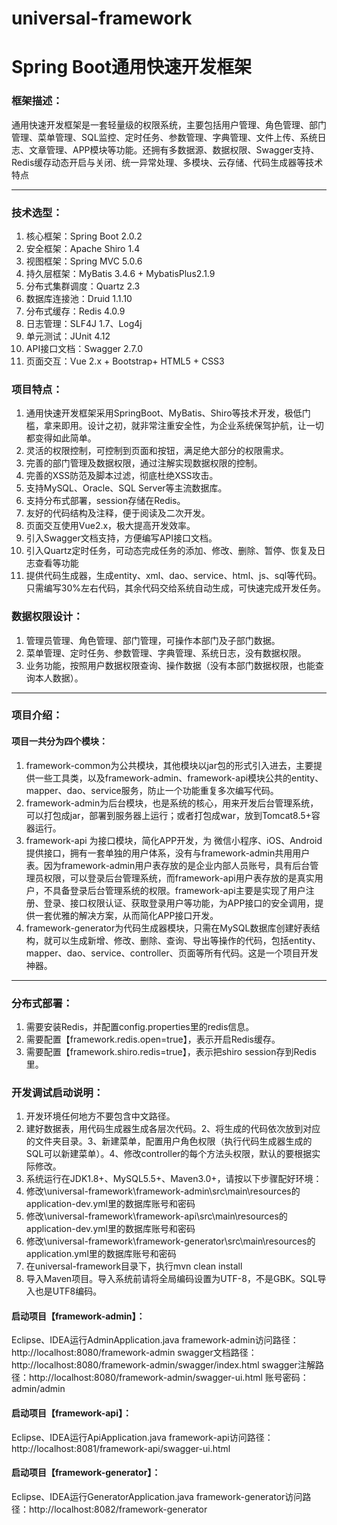 # universal-framework
# Spring Boot通用快速开发框架

###   框架描述：
   通用快速开发框架是一套轻量级的权限系统，主要包括用户管理、角色管理、部门管理、菜单管理、SQL监控、定时任务、参数管理、字典管理、文件上传、系统日志、文章管理、APP模块等功能。还拥有多数据源、数据权限、Swagger支持、Redis缓存动态开启与关闭、统一异常处理、多模块、云存储、代码生成器等技术特点
   
------------

### 技术选型：
1.    核心框架：Spring Boot 2.0.2
2.    安全框架：Apache Shiro 1.4
3.    视图框架：Spring MVC 5.0.6
4.    持久层框架：MyBatis 3.4.6 + MybatisPlus2.1.9
5.    分布式集群调度：Quartz 2.3
6.    数据库连接池：Druid 1.1.10
7.    分布式缓存：Redis 4.0.9
8.    日志管理：SLF4J 1.7、Log4j
9.    单元测试：JUnit 4.12
10.   API接口文档：Swagger 2.7.0
11.   页面交互：Vue 2.x + Bootstrap+ HTML5 + CSS3

### 项目特点：
1.    通用快速开发框架采用SpringBoot、MyBatis、Shiro等技术开发，极低门槛，拿来即用。设计之初，就非常注重安全性，为企业系统保驾护航，让一切都变得如此简单。
2.    灵活的权限控制，可控制到页面和按钮，满足绝大部分的权限需求。
3.    完善的部门管理及数据权限，通过注解实现数据权限的控制。
4.    完善的XSS防范及脚本过滤，彻底杜绝XSS攻击。
5.    支持MySQL、Oracle、SQL Server等主流数据库。
6.    支持分布式部署，session存储在Redis。
7.    友好的代码结构及注释，便于阅读及二次开发。
8.    页面交互使用Vue2.x，极大提高开发效率。
9.    引入Swagger文档支持，方便编写API接口文档。
10.   引入Quartz定时任务，可动态完成任务的添加、修改、删除、暂停、恢复及日志查看等功能
11.   提供代码生成器，生成entity、xml、dao、service、html、js、sql等代码。只需编写30%左右代码，其余代码交给系统自动生成，可快速完成开发任务。

### 数据权限设计：
1.    管理员管理、角色管理、部门管理，可操作本部门及子部门数据。
2.    菜单管理、定时任务、参数管理、字典管理、系统日志，没有数据权限。
3.    业务功能，按照用户数据权限查询、操作数据（没有本部门数据权限，也能查询本人数据）。

------------

### 项目介绍：
#### 项目一共分为四个模块：
1.    framework-common为公共模块，其他模块以jar包的形式引入进去，主要提供一些工具类，以及framework-admin、framework-api模块公共的entity、mapper、dao、service服务，防止一个功能重复多次编写代码。
2.    framework-admin为后台模块，也是系统的核心，用来开发后台管理系统，可以打包成jar，部署到服务器上运行；或者打包成war，放到Tomcat8.5+容器运行。
3.    framework-api 为接口模块，简化APP开发，为 微信小程序、iOS、Android提供接口，拥有一套单独的用户体系，没有与framework-admin共用用户表。因为framework-admin用户表存放的是企业内部人员账号，具有后台管理员权限，可以登录后台管理系统，而framework-api用户表存放的是真实用户，不具备登录后台管理系统的权限。framework-api主要是实现了用户注册、登录、接口权限认证、获取登录用户等功能，为APP接口的安全调用，提供一套优雅的解决方案，从而简化APP接口开发。
4.    framework-generator为代码生成器模块，只需在MySQL数据库创建好表结构，就可以生成新增、修改、删除、查询、导出等操作的代码，包括entity、mapper、dao、service、controller、页面等所有代码。这是一个项目开发神器。

------------

### 分布式部署：
1.    需要安装Redis，并配置config.properties里的redis信息。
2.    需要配置【framework.redis.open=true】，表示开启Redis缓存。
3.    需要配置【framework.shiro.redis=true】，表示把shiro session存到Redis里。

### 开发调试启动说明：
1.    开发环境任何地方不要包含中文路径。
2.    建好数据表，用代码生成器生成各层次代码。2、将生成的代码依次放到对应的文件夹目录。3、新建菜单，配置用户角色权限（执行代码生成器生成的SQL可以新建菜单）。4、修改controller的每个方法头权限，默认的要根据实际修改。
3.    系统运行在JDK1.8+、MySQL5.5+、Maven3.0+，请按以下步骤配好环境：
4.    修改\universal-framework\framework-admin\src\main\resources的application-dev.yml里的数据库账号和密码
5.    修改\universal-framework\framework-api\src\main\resources的application-dev.yml里的数据库账号和密码
6.    修改\universal-framework\framework-generator\src\main\resources的application.yml里的数据库账号和密码
7.    在universal-framework目录下，执行mvn clean install
8.    导入Maven项目。导入系统前请将全局编码设置为UTF-8，不是GBK。SQL导入也是UTF8编码。

#### 启动项目【framework-admin】：
   Eclipse、IDEA运行AdminApplication.java
   framework-admin访问路径：http://localhost:8080/framework-admin
   swagger文档路径：http://localhost:8080/framework-admin/swagger/index.html
   swagger注解路径：http://localhost:8080/framework-admin/swagger-ui.html
   账号密码：admin/admin

#### 启动项目【framework-api】：
   Eclipse、IDEA运行ApiApplication.java
   framework-api访问路径：http://localhost:8081/framework-api/swagger-ui.html

#### 启动项目【framework-generator】：
   Eclipse、IDEA运行GeneratorApplication.java
   framework-generator访问路径：http://localhost:8082/framework-generator
